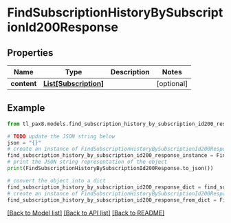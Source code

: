 # FindSubscriptionHistoryBySubscriptionId200Response


## Properties

Name | Type | Description | Notes
------------ | ------------- | ------------- | -------------
**content** | [**List[Subscription]**](Subscription.md) |  | [optional] 

## Example

```python
from tl_pax8.models.find_subscription_history_by_subscription_id200_response import FindSubscriptionHistoryBySubscriptionId200Response

# TODO update the JSON string below
json = "{}"
# create an instance of FindSubscriptionHistoryBySubscriptionId200Response from a JSON string
find_subscription_history_by_subscription_id200_response_instance = FindSubscriptionHistoryBySubscriptionId200Response.from_json(json)
# print the JSON string representation of the object
print(FindSubscriptionHistoryBySubscriptionId200Response.to_json())

# convert the object into a dict
find_subscription_history_by_subscription_id200_response_dict = find_subscription_history_by_subscription_id200_response_instance.to_dict()
# create an instance of FindSubscriptionHistoryBySubscriptionId200Response from a dict
find_subscription_history_by_subscription_id200_response_from_dict = FindSubscriptionHistoryBySubscriptionId200Response.from_dict(find_subscription_history_by_subscription_id200_response_dict)
```
[[Back to Model list]](../README.md#documentation-for-models) [[Back to API list]](../README.md#documentation-for-api-endpoints) [[Back to README]](../README.md)


